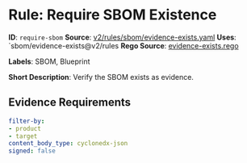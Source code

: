 # Rule: Require SBOM Existence

**ID**: `require-sbom`
**Source**: [v2/rules/sbom/evidence-exists.yaml](https://github.com/scribe-public/sample-policies/v2/rules/sbom/evidence-exists.yaml)
**Uses**: `sbom/evidence-exists@v2/rules
**Rego Source**: [evidence-exists.rego](https://github.com/scribe-public/sample-policies/v2/rules/sbom/evidence-exists.rego)

**Labels**: SBOM, Blueprint

**Short Description**: Verify the SBOM exists as evidence.

## Evidence Requirements

```yaml
filter-by:
- product
- target
content_body_type: cyclonedx-json
signed: false
```
